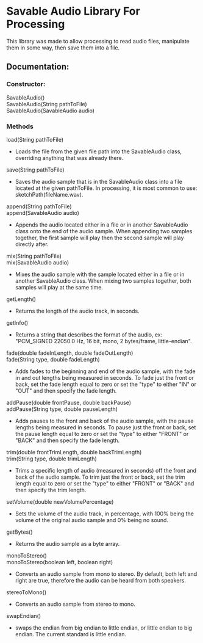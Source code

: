# Savable Audio Library For Processing

This library was made to allow processing to read audio files, manipulate them in some way, then save them into a file.

## Documentation:
### Constructor:
SavableAudio() <br>
SavableAudio(String pathToFile) <br>
SavableAudio(SavableAudio audio) <br>

### Methods
load(String pathToFile)
* Loads the file from the given file path into the SavableAudio class, overriding anything that was already there.

save(String pathToFile)
* Saves the audio sample that is in the SavableAudio class into a file located at the given pathToFile. In processing, it is most common to use: sketchPath(fileName.wav).

append(String pathToFile) <br>
append(SavableAudio audio)
* Appends the audio located either in a file or in another SavableAudio class onto the end of the audio sample. When appending two samples together, the first sample will play then the second sample will play directly after. 

mix(String pathToFile) <br>
mix(SavableAudio audio)
* Mixes the audio sample with the sample located either in a file or in another SavableAudio class. When mixing two samples together, both samples will play at the same time.

getLength()
* Returns the length of the audio track, in seconds.

getInfo()
* Returns a string that describes the format of the audio, ex: "PCM_SIGNED 22050.0 Hz, 16 bit, mono, 2 bytes/frame, little-endian".

fade(double fadeInLength, double fadeOutLength) <br>
fade(String type, double fadeLength)
* Adds fades to the beginning and end of the audio sample, with the fade in and out lengths being measured in seconds. To fade just the front or back, set the fade length equal to zero or set the "type" to either "IN" or "OUT" and then specify the fade length.

addPause(double frontPause, double backPause) <br>
addPause(String type, double pauseLength)
* Adds pauses to the front and back of the audio sample, with the pause lengths being measured in seconds. To pause just the front or back, set the pause length equal to zero or set the "type" to either "FRONT" or "BACK" and then specify the fade length.

trim(double frontTrimLength, double backTrimLength) <br>
trim(String type, double trimLength)
* Trims a specific length of audio (measured in seconds) off the front and back of the audio sample. To trim just the front or back, set the trim length equal to zero or set the "type" to either "FRONT" or "BACK" and then specify the trim length.

setVolume(double newVolumePercentage)
* Sets the volume of the audio track, in percentage, with 100% being the volume of the original audio sample and 0% being no sound.

getBytes()
* Returns the audio sample as a byte array.

monoToStereo() <br>
monoToStereo(boolean left, boolean right)
* Converts an audio sample from mono to stereo. By default, both left and right are true, therefore the audio can be heard from both speakers.

stereoToMono()
* Converts an audio sample from stereo to mono.

swapEndian()
* swaps the endian from big endian to little endian, or little endian to big endian. The current standard is little endian.
